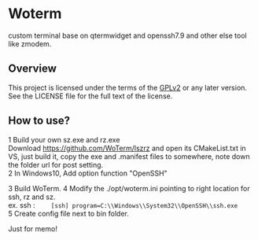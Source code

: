 # Woterm
custom terminal base on qtermwidget and openssh7.9 and other else tool like zmodem.

## Overview

This project is licensed under the terms of the  [GPLv2](https://www.gnu.org/licenses/gpl-2.0.en.html) or any later version. See the LICENSE file for the full text of the license. 

##  How to use?    
  1 Build your own sz.exe and rz.exe     
      Download https://github.com/WoTerm/lszrz and open its CMakeList.txt in VS, just build it, copy the exe and .manifest files to somewhere, note down the folder url for post setting.     
  2 In Windows10, Add option function "OpenSSH"    
  
  3 Build WoTerm.
  4 Modify the ./opt/woterm.ini pointing to right location for ssh, rz and sz.   
     ex. ssh :
     ```    
     [ssh]
     program=C:\\Windows\\System32\\OpenSSH\\ssh.exe
     ```   
  5 Create config file next to bin folder.    
  
  Just for memo!    
